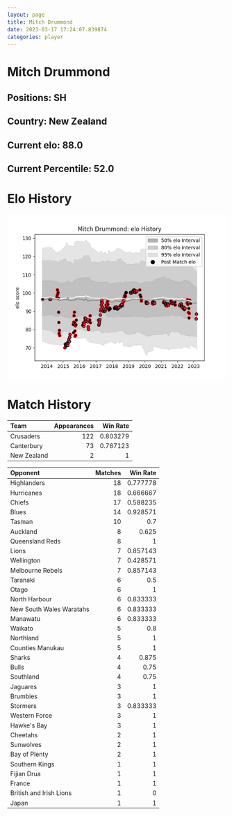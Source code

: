 ```yaml
---  
layout: page  
title: Mitch Drummond  
date: 2023-03-17 17:24:07.839874  
categories: player  
---
```

# Mitch Drummond

## Positions: SH

## Country: New Zealand

## Current elo: 88.0

## Current Percentile: 52.0

# Elo History


![elo history](history_MitchDrummond.png)
# Match History


| Team        |   Appearances |   Win Rate |
|:------------|--------------:|-----------:|
| Crusaders   |           122 |   0.803279 |
| Canterbury  |            73 |   0.767123 |
| New Zealand |             2 |   1        |

| Opponent                 |   Matches |   Win Rate |
|:-------------------------|----------:|-----------:|
| Highlanders              |        18 |   0.777778 |
| Hurricanes               |        18 |   0.666667 |
| Chiefs                   |        17 |   0.588235 |
| Blues                    |        14 |   0.928571 |
| Tasman                   |        10 |   0.7      |
| Auckland                 |         8 |   0.625    |
| Queensland Reds          |         8 |   1        |
| Lions                    |         7 |   0.857143 |
| Wellington               |         7 |   0.428571 |
| Melbourne Rebels         |         7 |   0.857143 |
| Taranaki                 |         6 |   0.5      |
| Otago                    |         6 |   1        |
| North Harbour            |         6 |   0.833333 |
| New South Wales Waratahs |         6 |   0.833333 |
| Manawatu                 |         6 |   0.833333 |
| Waikato                  |         5 |   0.8      |
| Northland                |         5 |   1        |
| Counties Manukau         |         5 |   1        |
| Sharks                   |         4 |   0.875    |
| Bulls                    |         4 |   0.75     |
| Southland                |         4 |   0.75     |
| Jaguares                 |         3 |   1        |
| Brumbies                 |         3 |   1        |
| Stormers                 |         3 |   0.833333 |
| Western Force            |         3 |   1        |
| Hawke's Bay              |         3 |   1        |
| Cheetahs                 |         2 |   1        |
| Sunwolves                |         2 |   1        |
| Bay of Plenty            |         2 |   1        |
| Southern Kings           |         1 |   1        |
| Fijian Drua              |         1 |   1        |
| France                   |         1 |   1        |
| British and Irish Lions  |         1 |   0        |
| Japan                    |         1 |   1        |